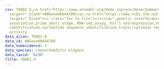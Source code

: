 ```yaml
---
csv: T08D2.9,<a href="https://www.ensembl.org/Homo_sapiens/Gene/Summary?db=core;g=WBGene00044700"
  target="_blank">WBGene00044700</a>,<a href="https://www.ncbi.nlm.nih.gov/pubmed/30894454"
  target="_blank"><i class="fas fa-file"></i></a>",genetic interference,functional
  association,prime adult stage, RNA-seq assay, hsf-1 overexpression,nucleotide sequence
  identification,nucleotide sequence identification,transcriptional regulation,down-regulates
  activity
data_alias: T08D2.9
data_id: WBGene00044700
data_numevidence: 1
data_species: Caenorhabditis elegans
data_taxid: '6239'
title: T08D2.9
---
```

